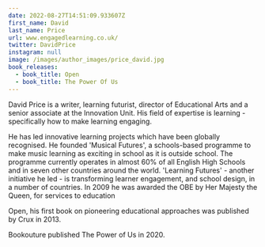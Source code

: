 ```yaml
---
date: 2022-08-27T14:51:09.933607Z
first_name: David
last_name: Price
url: www.engagedlearning.co.uk/
twitter: DavidPrice
instagram: null
image: /images/author_images/price_david.jpg
book_releases:
  - book_title: Open
  - book_title: The Power Of Us
---
```

David Price is a writer, learning futurist, director of Educational Arts and a senior associate at the Innovation Unit. His field of expertise is learning - specifically how to make learning engaging.

He has led innovative learning projects which have been globally recognised. He founded 'Musical Futures', a schools-based programme to make music learning as exciting in school as it is outside school. The programme currently operates in almost 60% of all English High Schools and in seven other countries around the world. 'Learning Futures' - another initiative he led - is transforming learner engagement, and school design, in a number of countries. In 2009 he was awarded the OBE by Her Majesty the Queen, for services to education

Open, his first book on pioneering educational approaches was published by Crux in 2013. 

Bookouture published The Power of Us in 2020.